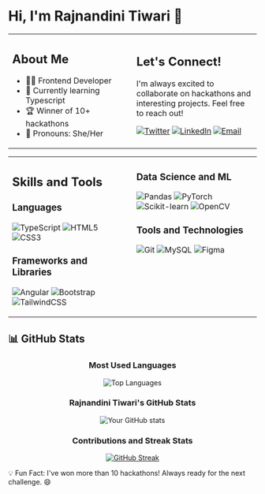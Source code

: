 # Hi, I'm Rajnandini Tiwari 👋

<table>
<tr>
<td valign="top" width="50%">

## About Me
- 👩‍💻 Frontend Developer
- 🌱 Currently learning Typescript
- 🏆 Winner of 10+ hackathons
- 💬 Pronouns: She/Her

</td>
<td>

## Let's Connect!
I'm always excited to collaborate on hackathons and interesting projects. Feel free to reach out!

[![Twitter](https://img.shields.io/badge/Twitter-1DA1F2?style=for-the-badge&logo=twitter&logoColor=white)](https://twitter.com/rajnandini3847)
[![LinkedIn](https://img.shields.io/badge/LinkedIn-0077B5?style=for-the-badge&logo=linkedin&logoColor=white)](https://linkedin.com/in/rajnandinitiwari)
[![Email](https://img.shields.io/badge/Email-D14836?style=for-the-badge&logo=gmail&logoColor=white)](mailto:rajnandinitiwari3847@gmail.com)

</td>
</tr>
</table>
<table>
  <tr>
<td valign="top" width="50%">

## Skills and Tools

### Languages
![TypeScript](https://img.shields.io/badge/TypeScript-3178C6?style=for-the-badge&logo=typescript&logoColor=white)
![HTML5](https://img.shields.io/badge/HTML5-E34F26?style=for-the-badge&logo=html5&logoColor=white)
![CSS3](https://img.shields.io/badge/CSS3-1572B6?style=for-the-badge&logo=css3&logoColor=white)

### Frameworks and Libraries
![Angular](https://img.shields.io/badge/Angular-DD0031?style=for-the-badge&logo=angular&logoColor=white)
![Bootstrap](https://img.shields.io/badge/Bootstrap-563D7C?style=for-the-badge&logo=bootstrap&logoColor=white)
![TailwindCSS](https://img.shields.io/badge/TailwindCSS-38B2AC?style=for-the-badge&logo=tailwind-css&logoColor=white)

</td>
<td valign="top" width="50%">

### Data Science and ML
![Pandas](https://img.shields.io/badge/Pandas-150458?style=for-the-badge&logo=pandas&logoColor=white)
![PyTorch](https://img.shields.io/badge/PyTorch-EE4C2C?style=for-the-badge&logo=pytorch&logoColor=white)
![Scikit-learn](https://img.shields.io/badge/Scikit--learn-F7931E?style=for-the-badge&logo=scikit-learn&logoColor=white)
![OpenCV](https://img.shields.io/badge/OpenCV-5C3EE8?style=for-the-badge&logo=opencv&logoColor=white)

### Tools and Technologies
![Git](https://img.shields.io/badge/Git-F05032?style=for-the-badge&logo=git&logoColor=white)
![MySQL](https://img.shields.io/badge/MySQL-4479A1?style=for-the-badge&logo=mysql&logoColor=white)
![Figma](https://img.shields.io/badge/Figma-F24E1E?style=for-the-badge&logo=figma&logoColor=white)

</td>

</tr>
</table>

<div valign="top" width="50%">


## 📊 GitHub Stats

<div align="center">
  
  ### Most Used Languages
  ![Top Languages](https://github-readme-stats.vercel.app/api/top-langs/?username=Rajnandini3847&layout=compact&theme=radical)

  ### Rajnandini Tiwari's GitHub Stats
  ![Your GitHub stats](https://github-readme-stats.vercel.app/api?username=Rajnandini3847&show_icons=true&theme=radical)

  ### Contributions and Streak Stats
  [![GitHub Streak](https://streak-stats.demolab.com?user=Rajnandini3847&theme=radical)](https://git.io/streak-stats)

  
  
</div>
</div>



💡 Fun Fact: I've won more than 10 hackathons! Always ready for the next challenge. 😄
